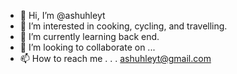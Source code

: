 - 👋 Hi, I’m @ashuhleyt
- 👀 I’m interested in cooking, cycling, and travelling. 
- 🌱 I’m currently learning back end.
- 💞️ I’m looking to collaborate on ...
- 📫 How to reach me . . . ashuhleyt@gmail.com

<!---
ashuhleyt/ashuhleyt is a ✨ special ✨ repository because its `README.md` (this file) appears on your GitHub profile.
You can click the Preview link to take a look at your changes.
--->
